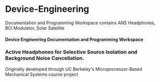 # Device-Engineering
Documentation and Programming Workspace contains ANS Headphones, BCI Modulator, Solar Satellite

#### Device Engineering Documentation and Programming Workspace

### Active Headphones for Selective Source Isolation and Background Noise Cancellation. 
Originally developed through UC Berkeley's Microprocessor-Based Mechanical Systems course project
